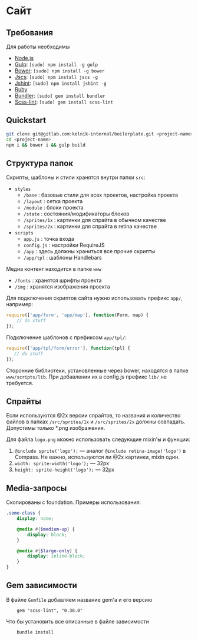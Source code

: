 # Сайт

## Требования

Для работы необходимы

* [Node.js](http://nodejs.org)
* [Gulp](http://gulpjs.com/): `[sudo] npm install -g gulp`
* [Bower](http://bower.io): `[sudo] npm install -g bower`
* [Jscs](https://github.com/mdevils/node-jscs): `[sudo] npm install jscs -g`
* [Jshint](https://github.com/jshint/jshint/): `[sudo] npm install jshint -g`
* [Ruby](https://www.ruby-lang.org/ru/downloads/)
* [Bundler](http://bundler.io/): `[sudo] gem install bundler`
* [Scss-lint](https://github.com/causes/scss-lint): `[sudo] gem install scss-lint`

## Quickstart

```bash
git clone git@gitlab.com:kelnik-internal/boilerplate.git <project-name>
cd <project-name>
npm i && bower i && gulp build
```

## Структура папок

Скрипты, шаблоны и стили хранятся внутри папки `src`:

* `styles`
    * `/base` : базовые стили для всех проектов, настройка проекта
    * `/layout` : сетка проекта
    * `/module` : блоки проекта        
    * `/state` : состояния/модификаторы блоков    
    * `/sprites/1x` : картинки для спрайта в обычном качестве
    * `/sprites/2x` : картинки для спрайта в retina качестве
* `scripts`
    * `app.js` : точка входа
    * `config.js` : настройки RequireJS
    * `/app` : здесь должны храниться все прочие скрипты
    * `/app/tpl` : шаблоны Handlebars

Медиа контент находится в папке `www`

* `/fonts` : хранятся шрифты проекта
* `/img` : хранятся изображения проекта
 
Для подключения скриптов сайта нужно использовать префикс `app/`, например:

```js
require(['app/form', 'app/map'], function(Form, map) {
    // do stuff
});
```

Подключение шаблонов с префиксом `app/tpl/`:

```js
require(['app/tpl/form/error'], function(tpl) {
   // do stuff
});
```

Сторонние библиотеки, установленные через bower, находятся в папке
`www/scripts/lib`. При добавлении их в config.js префикс `lib/` не требуется.

## Спрайты

Если используются @2x версии спрайтов, то названия и количество файлов в папках `/src/sprites/1x` и `/src/sprites/2x` должны совпадать. Допустимы только *.png изображения.

Для файла `logo.png` можно использовать следующие mixin'ы и функции:

1. `@include sprite('logo');` — аналог `@include retina-image('logo')` в Compass. Не важно, используются ли @2x картинки, mixin один.
2. `width: sprite-width('logo');` — 32px
3. `height: sprite-height('logo');` — 32px

## Media-запросы

Скопированы с foundation. Примеры использования:

```scss
.some-class {
    display: none;

    @media #{$medium-up} {
        display: block;
    }

    @media #{$large-only} {
        display: inline-block;
    }
}
```

## Gem зависимости

В файле ```Gemfile``` добавляем название gem'a и его версию

```
    gem "scss-lint", "0.38.0"
```

Что бы установить все описанные в файле зависимости

```
    bundle install
```
